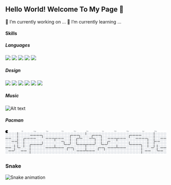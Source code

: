 ## Hello World!  Welcome To My Page 👋

<!--
**erwineka05/erwineka05** is a ✨ _special_ ✨ repository because its `README.md` (this file) appears on your GitHub profile.

Here are some ideas to get you started:

- 🔭 I’m currently working on ...
- 🌱 I’m currently learning ...
- 👯 I’m looking to collaborate on ...
- 🤔 I’m looking for help with ...
- 💬 Ask me about ...
- 📫 How to reach me: ...
- 😄 Pronouns: ...
- ⚡ Fun fact: ...
-->
🔭 I’m currently working on ...
🌱 I’m currently learning ...
####  Skills
##### Languages
<img src="https://img.shields.io/badge/JavaScript-323330?style=for-the-badge&logo=javascript&logoColor=F7DF1E" />
<img src="https://img.shields.io/badge/HTML5-E34F26?style=for-the-badge&logo=html5&logoColor=white" />
<img src="https://img.shields.io/badge/CSS3-1572B6?style=for-the-badge&logo=css3&logoColor=white" />
<img src="https://img.shields.io/badge/Python-FFD43B?style=for-the-badge&logo=python&logoColor=blue" />
<img src="https://img.shields.io/badge/PHP-777BB4?style=for-the-badge&logo=php&logoColor=white" />

##### Design
<img src="https://img.shields.io/badge/Adobe%20Illustrator-FF9A00?style=for-the-badge&logo=adobe%20illustrator&logoColor=white" />
<img src="https://img.shields.io/badge/blender-%23F5792A.svg?style=for-the-badge&logo=blender&logoColor=white" />
<img src="https://img.shields.io/badge/Figma-F24E1E?style=for-the-badge&logo=figma&logoColor=white
" />
<img src="https://img.shields.io/badge/Adobe%20Premiere%20Pro-9999FF?style=for-the-badge&logo=Adobe%20Premiere%20Pro&logoColor=white" />
<img src="https://img.shields.io/badge/Adobe%20Photoshop-31A8FF?style=for-the-badge&logo=Adobe%20Photoshop&logoColor=black" />
<img src="https://img.shields.io/badge/Canva-%2300C4CC.svg?&style=for-the-badge&logo=Canva&logoColor=white" />

##### Music
![Alt text](https://spotify-recently-played-readme.vercel.app/api?user=31bnbvwivtvd7aepjggwzre2hbse)

##### Pacman

<picture>
  <source media="(prefers-color-scheme: dark)" srcset="https://raw.githubusercontent.com/erwineka05/erwineka05/output/pacman-contribution-graph-dark.svg">
  <source media="(prefers-color-scheme: light)" srcset="https://raw.githubusercontent.com/erwineka05/erwineka05/output/pacman-contribution-graph.svg">
  <img alt="pacman contribution graph" src="https://raw.githubusercontent.com/erwineka05/erwineka05/output/pacman-contribution-graph.svg">
</picture>

### Snake

<img src="https://raw.githubusercontent.com/erwineka05/erwineka05/output/snake.svg" alt="Snake animation" />

###


